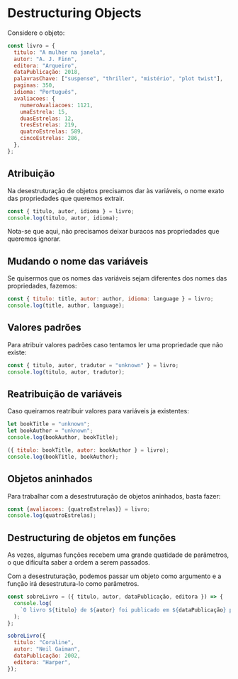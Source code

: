 # Destructuring Objects

Considere o objeto:

```javascript
const livro = {
  titulo: "A mulher na janela",
  autor: "A. J. Finn",
  editora: "Arqueiro",
  dataPublicação: 2018,
  palavrasChave: ["suspense", "thriller", "mistério", "plot twist"],
  paginas: 350,
  idioma: "Português",
  avaliacoes: {
    numeroAvaliacoes: 1121,
    umaEstrela: 15,
    duasEstrelas: 12,
    tresEstrelas: 219,
    quatroEstrelas: 589,
    cincoEstrelas: 286,
  },
};
```

## Atribuição

Na desestruturação de objetos precisamos dar às variáveis, o nome exato das propriedades que queremos extrair.

```javascript
const { titulo, autor, idioma } = livro;
console.log(titulo, autor, idioma);
```

Nota-se que aqui, não precisamos deixar buracos nas propriedades que queremos ignorar.

## Mudando o nome das variáveis

Se quisermos que os nomes das variáveis sejam diferentes dos nomes das propriedades, fazemos:

```javascript
const { titulo: title, autor: author, idioma: language } = livro;
console.log(title, author, language);
```

## Valores padrões

Para atribuir valores padrões caso tentamos ler uma propriedade que não existe:

```javascript
const { titulo, autor, tradutor = "unknown" } = livro;
console.log(titulo, autor, tradutor);
```

## Reatribuição de variáveis

Caso queiramos reatribuir valores para variáveis ja existentes:

```javascript
let bookTitle = "unknown";
let bookAuthor = "unknown";
console.log(bookAuthor, bookTitle);

({ titulo: bookTitle, autor: bookAuthor } = livro);
console.log(bookTitle, bookAuthor);
```

## Objetos aninhados

Para trabalhar com a desestruturação de objetos aninhados, basta fazer:

```javascript
const {avaliacoes: {quatroEstrelas}} = livro;
console.log(quatroEstrelas);
```

## Destructuring de objetos em funções

As vezes, algumas funções recebem uma grande quatidade de parâmetros, o que dificulta saber a ordem a serem passados. 

Com a desestruturação, podemos passar um objeto como argumento e a função irá desestrutura-lo como parâmetros.

```javascript
const sobreLivro = ({ titulo, autor, dataPublicação, editora }) => {
  console.log(
    `O livro ${titulo} de ${autor} foi publicado em ${dataPublicação} pela editora ${editora}.`
  );
};

sobreLivro({
  titulo: "Coraline",
  autor: "Neil Gaiman",
  dataPublicação: 2002,
  editora: "Harper",
});
```